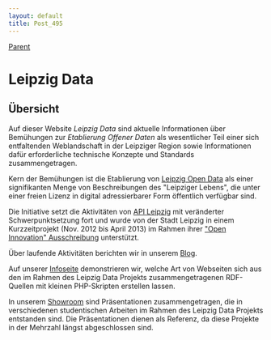```yaml
---
layout: default
title: Post_495
---
```



[Parent](Page_0)

# Leipzig Data

<h2>Übersicht</h2>
<p>Auf dieser Website <em>Leipzig Data</em> sind aktuelle Informationen über Bemühungen zur <i>Etablierung Offener Daten</i> als wesentlicher Teil einer sich entfaltenden Weblandschaft in der Leipziger Region sowie Informationen dafür erforderliche technische Konzepte und Standards zusammengetragen.</p>
<p>Kern der Bemühungen ist die Etablierung von <a title="Data" href="http://www.leipzig-data.de/daten/">Leipzig Open Data</a> als einer signifikanten Menge von Beschreibungen des "Leipziger Lebens", die unter einer freien Lizenz in digital adressierbarer Form öffentlich verfügbar sind.</p>
<p>Die Initiative setzt die Aktivitäten von <a title="API Leipzig" href="http://www.leipzig-data.de/api-leipzig/">API Leipzig</a> mit veränderter Schwerpunktsetzung fort und wurde von der Stadt Leipzig in einem Kurzzeitprojekt (Nov. 2012 bis April 2013) im Rahmen ihrer <a title="LD.OpenInnovation-12" href="http://www.leipzig-netz.de/index.php5/LD.OpenInnovation-12">"Open Innovation" Ausschreibung</a> unterstützt.</p>
<p>Über laufende Aktivitäten berichten wir in unserem <a title="Blog" href="http://www.leipzig-data.de/blog/">Blog</a>.</p>
<p>Auf unserer <a href="http://leipzig-data.de/info">Infoseite</a> demonstrieren wir, welche Art von Webseiten sich aus den im Rahmen des Leipzig Data Projekts zusammengetragenen RDF-Quellen mit kleinen PHP-Skripten erstellen lassen.</p>
<p>In unserem <a href="http://leipzig-data.de/demo">Showroom</a> sind Präsentationen zusammengetragen, die in verschiedenen studentischen Arbeiten im Rahmen des Leipzig Data Projekts entstanden sind. Die Präsentationen dienen als Referenz, da diese Projekte in der Mehrzahl längst abgeschlossen sind. </p>

